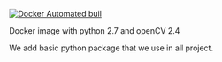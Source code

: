 [![Docker Automated buil](https://img.shields.io/docker/automated/fanslab/opencv-python2.7.svg)]()

Docker image with python 2.7 and openCV 2.4


We add basic python package that we use in all project.

